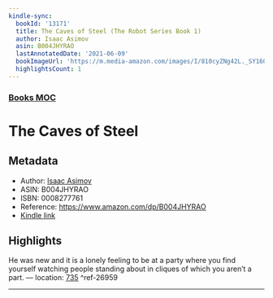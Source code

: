 ```yaml
---
kindle-sync:
  bookId: '13171'
  title: The Caves of Steel (The Robot Series Book 1)
  author: Isaac Asimov
  asin: B004JHYRAO
  lastAnnotatedDate: '2021-06-09'
  bookImageUrl: 'https://m.media-amazon.com/images/I/810cyZNg42L._SY160.jpg'
  highlightsCount: 1
---
```

### [Books MOC](Books%20MOC.md)

# The Caves of Steel

## Metadata
* Author: [Isaac Asimov](https://www.amazon.comundefined)
* ASIN: B004JHYRAO
* ISBN: 0008277761
* Reference: https://www.amazon.com/dp/B004JHYRAO
* [Kindle link](kindle://book?action=open&asin=B004JHYRAO)

## Highlights
He was new and it is a lonely feeling to be at a party where you find yourself watching people standing about in cliques of which you aren’t a part. — location: [735](kindle://book?action=open&asin=B004JHYRAO&location=735) ^ref-26959

---
